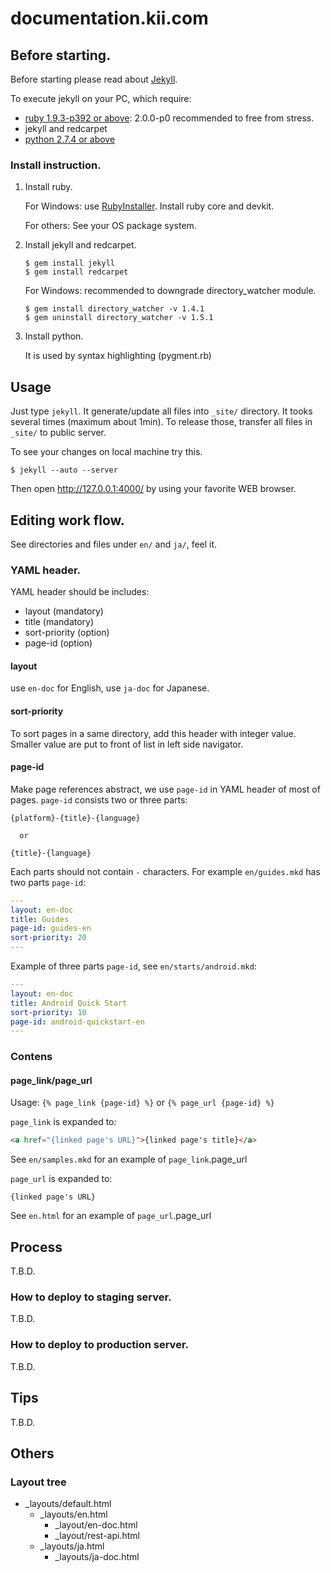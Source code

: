 # documentation.kii.com


## Before starting.

Before starting please read about
[Jekyll](https://github.com/mojombo/jekyll/wiki).

To execute jekyll on your PC, which require:

*   [ruby 1.9.3-p392 or above](http://www.ruby-lang.org/): 2.0.0-p0 recommended
    to free from stress.
*   jekyll and redcarpet
*   [python 2.7.4 or above](http://python.org/)

### Install instruction.

1.  Install ruby.

    For Windows:  use [RubyInstaller](http://rubyinstaller.org/).  Install ruby
    core and devkit.

    For others: See your OS package system.

2.  Install jekyll and redcarpet.

    ```
    $ gem install jekyll
    $ gem install redcarpet
    ```

    For Windows: recommended to downgrade directory\_watcher module.

    ```
    $ gem install directory_watcher -v 1.4.1
    $ gem uninstall directory_watcher -v 1.5.1
    ```

3.  Install python.

    It is used by syntax highlighting (pygment.rb)

## Usage

Just type `jekyll`.  It generate/update all files into `_site/` directory.  It
tooks several times (maximum about 1min).  To release those, transfer all files
in `_site/` to public server.

To see your changes on local machine try this.

```
$ jekyll --auto --server
```

Then open http://127.0.0.1:4000/ by using your favorite WEB browser.


## Editing work flow.

See directories and files under `en/` and `ja/`, feel it.

### YAML header.

YAML header should be includes:

*   layout (mandatory)
*   title (mandatory)
*   sort-priority (option)
*   page-id (option)

#### layout

use `en-doc` for English, use `ja-doc` for Japanese.

#### sort-priority

To sort pages in a same directory, add this header with integer value.  Smaller
value are put to front of list in left side navigator.

#### page-id

Make page references abstract, we use `page-id` in YAML header of most of
pages.  `page-id` consists two or three parts:

    {platform}-{title}-{language}

      or

    {title}-{language}

Each parts should not contain `-` characters.  For example `en/guides.mkd` has
two parts `page-id`:

```yaml
---
layout: en-doc
title: Guides
page-id: guides-en
sort-priority: 20
---
```

Example of three parts `page-id`, see `en/starts/android.mkd`:

```yaml
---
layout: en-doc
title: Android Quick Start
sort-priority: 10
page-id: android-quickstart-en
---
```


### Contens

#### page\_link/page\_url

Usage: `{% page_link {page-id} %}` or `{% page_url {page-id} %}`

`page_link` is expanded to:

```html
<a href="{linked page's URL}">{linked page's title}</a>
```

See `en/samples.mkd` for an example of `page_link`.page_url

`page_url` is expanded to:

```
{linked page's URL}
```

See `en.html` for an example of `page_url`.page_url


## Process

T.B.D.

### How to deploy to staging server.

T.B.D.

### How to deploy to production server.

T.B.D.


## Tips

T.B.D.

## Others

### Layout tree

* \_layouts/default.html
  * \_layouts/en.html
    * \_layout/en-doc.html
    * \_layout/rest-api.html
  * \_layouts/ja.html
    * \_layouts/ja-doc.html
